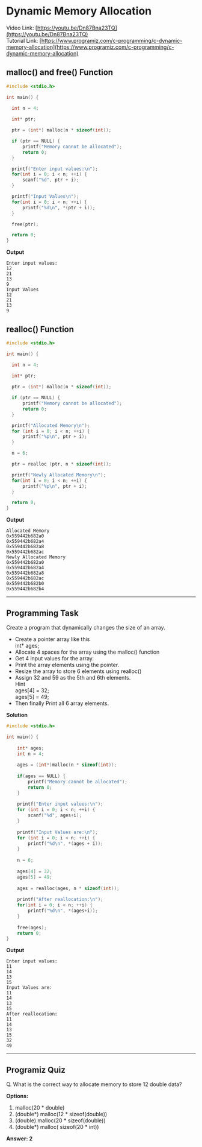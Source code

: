 # Dynamic Memory Allocation
Video Link: [https://youtu.be/Dn87Bna23TQ](https://youtu.be/Dn87Bna23TQ)  
Tutorial Link: [https://www.programiz.com/c-programming/c-dynamic-memory-allocation](https://www.programiz.com/c-programming/c-dynamic-memory-allocation)
 
## malloc() and free() Function

```c
#include <stdio.h>

int main() {

  int n = 4;
  
  int* ptr;

  ptr = (int*) malloc(n * sizeof(int));

  if (ptr == NULL) {
      printf("Memory cannot be allocated");
      return 0;
  }

  printf("Enter input values:\n");
  for(int i = 0; i < n; ++i) {
      scanf("%d", ptr + i);
  }

  printf("Input Values\n");
  for(int i = 0; i < n; ++i) {
      printf("%d\n", *(ptr + i));
  }

  free(ptr);

  return 0;
}
```
**Output**
```
Enter input values:
12
21
13
9
Input Values
12
21
13
9
```
## realloc() Function

```c
#include <stdio.h>

int main() {

  int n = 4;
  
  int* ptr;

  ptr = (int*) malloc(n * sizeof(int));

  if (ptr == NULL) {
      printf("Memory cannot be allocated");
      return 0;
  }

  printf("Allocated Memory\n");
  for (int i = 0; i < n; ++i) {
      printf("%p\n", ptr + i);
  }

  n = 6;

  ptr = realloc (ptr, n * sizeof(int));

  printf("Newly Allocated Memory\n");
  for(int i = 0; i < n; ++i) {
      printf("%p\n", ptr + i);
  }

  return 0;
}
```
**Output**
```
Allocated Memory
0x559442b682a0
0x559442b682a4
0x559442b682a8
0x559442b682ac
Newly Allocated Memory
0x559442b682a0
0x559442b682a4
0x559442b682a8
0x559442b682ac
0x559442b682b0
0x559442b682b4
```
---

## Programming Task
Create a program that dynamically changes the size of an array. 

- Create a pointer array like this  
 int* ages;
- Allocate 4 spaces for the array using the malloc() function  
- Get 4 input values for the array.  
- Print the array elements using the pointer.  
- Resize the array to store 6 elements using realloc()  
- Assign 32 and 59 as the 5th and 6th elements.  
Hint  
ages[4] = 32;  
ages[5] = 49;  
- Then finally Print all 6 array elements.

**Solution**
```c
#include <stdio.h>

int main() {
    
    int* ages;
    int n = 4;
    
    ages = (int*)malloc(n * sizeof(int));
    
    if(ages == NULL) {
        printf("Memory cannot be allocated");
        return 0;
    }
    
    printf("Enter input values:\n");
    for (int i = 0; i < n; ++i) {
        scanf("%d", ages+i);
    }
    
    printf("Input Values are:\n");
    for (int i = 0; i < n; ++i) {
        printf("%d\n", *(ages + i));
    }
    
    n = 6;
    
    ages[4] = 32;
    ages[5] = 49;
    
    ages = realloc(ages, n * sizeof(int));
    
    printf("After reallocation:\n");
    for(int i = 0; i < n; ++i) {
        printf("%d\n", *(ages+i));
    }
    
    free(ages);
    return 0;
}

```

**Output**
```
Enter input values:
11
14
13
15
Input Values are:
11
14
13
15
After reallocation:
11
14
13
15
32
49

```
---
 
## Programiz Quiz
 
Q. What is the correct way to allocate memory to store 12 double data?

**Options:**
1. malloc(20 * double)
1. (double*) malloc(12 * sizeof(double))
1. (double) malloc(20 * sizeof(double))
1. (double*) malloc( sizeof(20 * int))

**Answer: 2**


